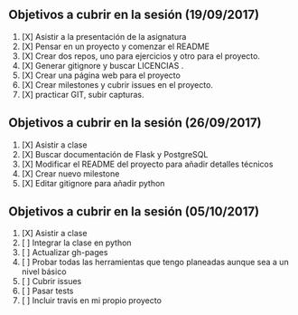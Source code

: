 ## Objetivos a cubrir en la sesión (19/09/2017)

1. [X] Asistir a la presentación de la asignatura
2. [X] Pensar en un proyecto y comenzar el README
3. [X] Crear dos repos, uno para ejercicios y otro para el proyecto.
4. [X] Generar gitignore y buscar LICENCIAS .
5. [X] Crear una página web para el proyecto
6. [X] Crear milestones y cubrir issues en el proyecto.
7. [X] practicar GIT, subir capturas.


## Objetivos a cubrir en la sesión (26/09/2017)

1. [X] Asistir a clase
2. [X] Buscar documentación de Flask y PostgreSQL
3. [X] Modificar el README del proyecto para añadir detalles técnicos
4. [X] Crear nuevo milestone
5. [X] Editar gitignore para añadir python


## Objetivos a cubrir en la sesión (05/10/2017)

1. [X] Asistir a clase
2. [ ] Integrar la clase en python
3. [ ] Actualizar gh-pages
4. [ ] Probar todas las herramientas que tengo planeadas aunque sea a un nivel básico
5. [ ] Cubrir issues
6. [ ] Pasar tests
7. [ ] Incluir travis en mi propio proyecto 
